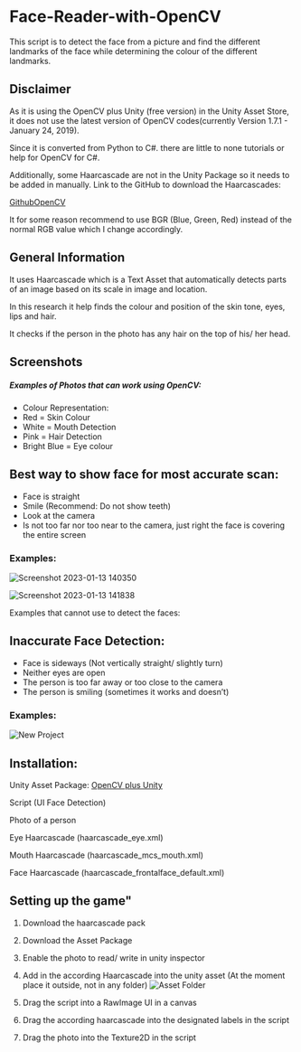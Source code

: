 # Face-Reader-with-OpenCV

This script is to detect the face from a picture and find the different landmarks of the face while determining the colour of the different landmarks.

## Disclaimer
As it is using the OpenCV plus Unity (free version) in the Unity Asset Store, it does not use the latest version of OpenCV codes(currently Version 1.7.1 - January 24, 2019).

Since it is converted from Python to C#. there are little to none tutorials or help for OpenCV for C#.

Additionally, some Haarcascade are not in the Unity Package so it needs to be added in manually.
Link to the GitHub to download the Haarcascades: 

[GithubOpenCV](https://github.com/opencv/opencv/tree/master/data/haarcascades)

It for some reason recommend to use BGR (Blue, Green, Red) instead of the normal RGB value which I change accordingly.

## General Information

It uses Haarcascade which is a Text Asset that automatically detects parts of an image based on its scale in image and location.

In this research it help finds the colour and position of the skin tone, eyes, lips and hair.

It checks if the person in the photo has any hair on the top of his/ her head.

## Screenshots

##### Examples of Photos that can work using OpenCV:
- Colour Representation: 
- Red = Skin Colour
- White = Mouth Detection
- Pink = Hair Detection
- Bright Blue = Eye colour

## Best way to show face for most accurate scan:

- Face is straight
- Smile (Recommend: Do not show teeth)
- Look at the camera
- Is not too far nor too near to the camera, just right the face is covering the entire screen
 ### Examples:
![Screenshot 2023-01-13 140350](https://user-images.githubusercontent.com/94235882/212593937-7e9d99f7-4f21-4120-89dc-2529764c6623.png)

![Screenshot 2023-01-13 141838](https://user-images.githubusercontent.com/94235882/212593942-ccce04bf-3970-4856-af41-42cf68f49018.png)

Examples that cannot use to detect the faces:

## Inaccurate Face Detection:

- Face is sideways (Not vertically straight/ slightly turn)
- Neither eyes are open
- The person is too far away or too close to the camera
- The person is smiling (sometimes it works and doesn’t)
 ### Examples:
![New Project](https://user-images.githubusercontent.com/94235882/212596085-b231072c-cdf0-4fc4-8cd5-d26862077ecc.png)

## Installation:

Unity Asset Package: [OpenCV plus Unity](https://assetstore.unity.com/packages/tools/integration/opencv-plus-unity-85928) 

Script (UI Face Detection)

Photo of a person

Eye Haarcascade (haarcascade_eye.xml)

Mouth Haarcascade (haarcascade_mcs_mouth.xml)

Face Haarcascade (haarcascade_frontalface_default.xml)

## Setting up the game"

1. Download the haarcascade pack
2. Download the Asset Package 
3. Enable the photo to read/ write in unity inspector
4. Add in the according Haarcascade into the unity asset (At the moment place it outside, not in any folder)
![Asset Folder](https://user-images.githubusercontent.com/94235882/212603193-831815e8-cb59-4304-bef5-66601b61e6c3.png)

6. Drag the script into a RawImage UI in a canvas
7. Drag the according haarcascade into the designated labels in the script
8. Drag the photo into the Texture2D in the script




